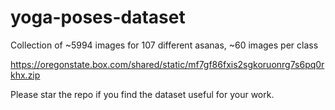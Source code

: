 # yoga-poses-dataset

Collection of ~5994 images for 107 different asanas, ~60 images per class

https://oregonstate.box.com/shared/static/mf7gf86fxis2sgkoruonrg7s6pq0rkhx.zip

Please star the repo if you find the dataset useful for your work.



